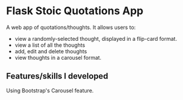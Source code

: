 # Flask Stoic Quotations App
A web app of quotations/thoughts. It allows users to:
* view a randomly-selected thought, displayed in a flip-card format.
* view a list of all the thoughts
* add, edit and delete thoughts
* view thoughts in a carousel format.


## Features/skills I developed
Using Bootstrap's Carousel feature.